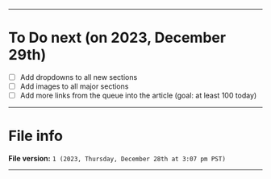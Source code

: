 
***

# To Do next (on 2023, December 29th)

- [ ] Add dropdowns to all new sections
- [ ] Add images to all major sections
- [ ] Add more links from the queue into the article (goal: at least 100 today)

***

# File info

**File version:** `1 (2023, Thursday, December 28th at 3:07 pm PST)`

***
